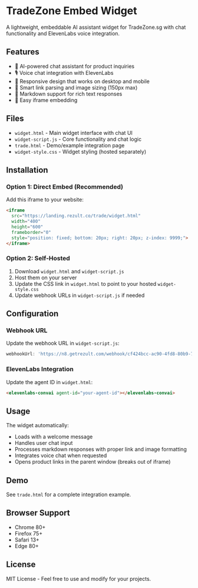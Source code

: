 # TradeZone Embed Widget

A lightweight, embeddable AI assistant widget for TradeZone.sg with chat functionality and ElevenLabs voice integration.

## Features

- 🤖 AI-powered chat assistant for product inquiries
- 🎙️ Voice chat integration with ElevenLabs
- 📱 Responsive design that works on desktop and mobile
- 🔗 Smart link parsing and image sizing (150px max)
- 💬 Markdown support for rich text responses
- 🎯 Easy iframe embedding

## Files

- `widget.html` - Main widget interface with chat UI
- `widget-script.js` - Core functionality and chat logic
- `trade.html` - Demo/example integration page
- `widget-style.css` - Widget styling (hosted separately)

## Installation

### Option 1: Direct Embed (Recommended)

Add this iframe to your website:

```html
<iframe 
  src="https://landing.rezult.co/trade/widget.html" 
  width="400" 
  height="600" 
  frameborder="0"
  style="position: fixed; bottom: 20px; right: 20px; z-index: 9999;">
</iframe>
```

### Option 2: Self-Hosted

1. Download `widget.html` and `widget-script.js`
2. Host them on your server
3. Update the CSS link in `widget.html` to point to your hosted `widget-style.css`
4. Update webhook URLs in `widget-script.js` if needed

## Configuration

### Webhook URL
Update the webhook URL in `widget-script.js`:
```javascript
webhookUrl: 'https://n8.getrezult.com/webhook/cf424bcc-ac90-4fd8-80b9-7292f8d61a6d/chat'
```

### ElevenLabs Integration
Update the agent ID in `widget.html`:
```html
<elevenlabs-convai agent-id="your-agent-id"></elevenlabs-convai>
```

## Usage

The widget automatically:
- Loads with a welcome message
- Handles user chat input
- Processes markdown responses with proper link and image formatting
- Integrates voice chat when requested
- Opens product links in the parent window (breaks out of iframe)

## Demo

See `trade.html` for a complete integration example.

## Browser Support

- Chrome 80+
- Firefox 75+
- Safari 13+
- Edge 80+

## License

MIT License - Feel free to use and modify for your projects.